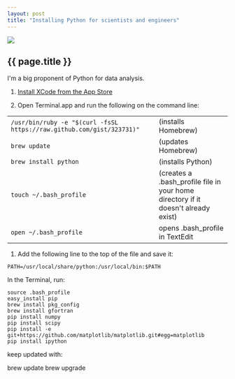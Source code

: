 ```yaml
---
layout: post
title: "Installing Python for scientists and engineers"
---
```


[![](../images/ocw.png)](http://github.com/wgrover/ocw)

{{ page.title }}
----------------

I'm a big proponent of Python for data analysis.  

1.  [Install XCode from the App Store](http://itunes.apple.com/us/app/xcode/id448457090?mt=12)

1.  Open Terminal.app and run the following on the command line:

<table>
    <tr>
        <td><code>/usr/bin/ruby -e "$(curl -fsSL https://raw.github.com/gist/323731)"</code></td>
		<td>(installs Homebrew)</td>
    </tr>
    <tr>
	    <td><code>brew update</code></td>
		<td>(updates Homebrew)</td>
	</tr>
	<tr>
		<td><code>brew install python</code></td>
		<td>(installs Python)</td>
	</tr>
	<tr>
		<td><code>touch ~/.bash_profile</code></td>
		<td>(creates a .bash_profile file in your home directory if it doesn't already exist)</td>
	</tr>
	<tr>
		<td><code>open ~/.bash_profile</code></td>
		<td>opens .bash_profile in TextEdit</td>
	</tr>
</table>

1.  Add the following line to the top of the file and save it:

`PATH=/usr/local/share/python:/usr/local/bin:$PATH`

In the Terminal, run:

    source .bash_profile
	easy_install pip
	brew install pkg_config
	brew install gfortran
	pip install numpy
	pip install scipy
	pip install -e git+https://github.com/matplotlib/matplotlib.git#egg=matplotlib
	pip install ipython



keep updated with:

brew update
brew upgrade